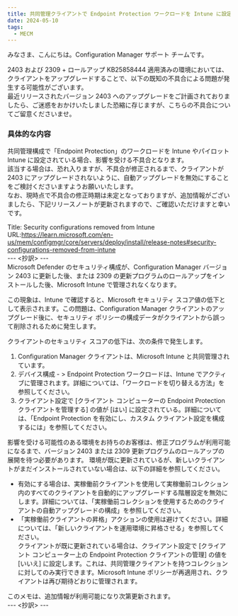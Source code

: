 ```yaml
---
title: 共同管理クライアントで Endpoint Protection ワークロードを Intune に設定した場合に影響を受ける不具合のご案内
date: 2024-05-10
tags:
  - MECM
---  
```


みなさま、こんにちは。Configuration Manager サポート チームです。  

2403 および 2309 + ロールアップ KB25858444 適用済みの環境においては、クライアントをアップグレードすることで、以下の既知の不具合による問題が発生する可能性がございます。  
最近リリースされたバージョン 2403 へのアップグレードをご計画されておりましたら、ご迷惑をおかけいたしました恐縮に存じますが、こちらの不具合についてご留意くださいませ。 

### 具体的な内容
共同管理構成で「Endpoint Protection」のワークロードを Intune やパイロット Intune に設定されている場合、影響を受ける不具合となります。  
該当する場合は、恐れ入りますが、不具合が修正されるまで、クライアントが 2403 にアップグレードされないように、自動アップグレードを無効にすることをご検討くださいますようお願いいたします。  
なお、現時点で不具合の修正時期は未定となっておりますが、追加情報がございましたら、下記リリースノートが更新されますので、ご確認いただけますと幸いです。  
 
Title: Security configurations removed from Intune  
URL:https://learn.microsoft.com/en-us/mem/configmgr/core/servers/deploy/install/release-notes#security-configurations-removed-from-intune  
--- <抄訳> ---  
Microsoft Defender のセキュリティ構成が、Configuration Manager バージョン 2403 に更新した後、または 2309 の更新プログラムのロールアップをインストールした後、Microsoft Intune で管理されなくなります。  
 
この現象は、Intune で確認すると、Microsoft セキュリティ スコア値の低下として表示されます。この問題は、Configuration Manager クライアントのアップグレード後に、セキュリティ ポリシーの構成データがクライアントから誤って削除されるために発生します。   
 
クライアントのセキュリティ スコアの低下は、次の条件で発生します。  
 
1. Configuration Manager クライアントは、Microsoft Intune と共同管理されています。  
2. デバイス構成 - > Endpoint Protection ワークロードは、Intune でアクティブに管理されます。詳細については、「ワークロードを切り替える方法」を参照してください。  
3. クライアント設定で [クライアント コンピューターの Endpoint Protection クライアントを管理する] の値が [はい] に設定されている。詳細については、「Endpoint Protection を有効にし、カスタム クライアント設定を構成するには」を参照してください。  
 
影響を受ける可能性のある環境をお持ちのお客様は、修正プログラムが利用可能になるまで、バージョン 2403 または 2309 更新プログラムのロールアップの展開を待つ必要があります。 環境が既に更新されているが、新しいクライアントがまだインストールされていない場合は、以下の詳細を参照してください。  
 
- 有効にする場合は、実稼働前クライアントを使用して実稼働前コレクション内のすべてのクライアントを自動的にアップグレードする階層設定を無効にします。詳細については、「実稼働前コレクションを使用するためのクライアントの自動アップグレードの構成」を参照してください。  
- 「実稼働前クライアントの昇格」アクションの使用は避けてください。詳細については、「新しいクライアントを運用環境に昇格させる」を参照してください。  
クライアントが既に更新されている場合は、クライアント設定で [クライアント コンピューター上の Endpoint Protection クライアントの管理] の値を [いいえ] に設定します。これは、共同管理クライアントを持つコレクションに対してのみ実行できます。Microsoft Intune ポリシーが再適用され、クライアントは再び期待どおりに管理されます。  
 
このメモは、追加情報が利用可能になり次第更新されます。  
--- <抄訳> ---  